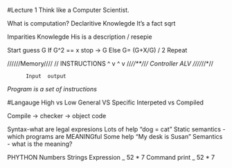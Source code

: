 #Lecture 1
Think like a Computer Scientist.

What is computation?
Declaritive  Knowlegde
It’s a fact sqrt

Imparities Knowlegde
His is a description / resepie

Start guess G
If G^2 == x stop -> G
Else G= (G+X/G) / 2
Repeat



//////Memory//// //       	INSTRUCTIONS
      ^  v		 ^ v					//*//**/*/*/
Controller 	   ALV				  */*///*//*//

          Input  output

_Program is a set of instructions_



#Langauge
High vs Low
General VS Specific
Interpeted vs Compiled

Compile -> checker -> object code


Syntax-what are legal expresions 				Lots of help
	“dog = cat”
Static semantics - which programs are MEANINGful		Some help
	“My desk is  Susan”
Semantics - what is the meaning?



PHYTHON
Numbers
Strings
Expression _ 52 * 7
Command print _ 52 * 7
